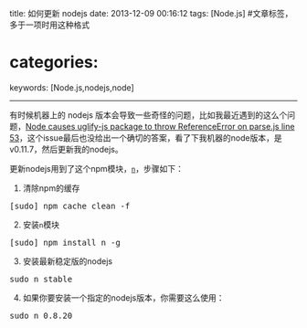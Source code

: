 title: 如何更新 nodejs
date: 2013-12-09 00:16:12
tags: [Node.js] #文章标签，多于一项时用这种格式
# categories:
keywords: [Node.js,nodejs,node]

---
有时候机器上的 nodejs 版本会导致一些奇怪的问题，比如我最近遇到的这么个问题，[Node causes uglify-js package to throw ReferenceError on parse.js line 53](https://github.com/joyent/node/issues/6235)，这个issue最后也没给出一个确切的答案，看了下我机器的node版本，是v0.11.7，然后更新我的nodejs。

更新nodejs用到了这个npm模块，[`n`](https://npmjs.org/package/n)，步骤如下：
<!--more-->

1. 清除npm的缓存
<pre class="prettyPrint">
[sudo] npm cache clean -f
</pre>

2. 安装`n`模块
<pre class="prettyPrint">
[sudo] npm install n -g
</pre>

3. 安装最新稳定版的nodejs
<pre class="prettyPrint">
sudo n stable
</pre>

4. 如果你要安装一个指定的nodejs版本，你需要这么使用：
<pre class="prettyPrint">
sudo n 0.8.20
</pre>
